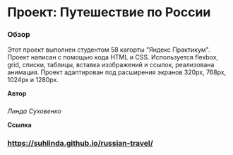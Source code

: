 # Проект: Путешествие по России

### Обзор
Этот проект выполнен студентом 58 кагорты "Яндекс Практикум".
Проект написан с помощью кода HTML и CSS. Используется flexbox, grid, списки, таблицы, вставка изображений и ссылок, реализована анимация. Проект адаптирован под расширения экранов 320px, 768px, 1024px и 1280px.

**Автор** 

###
*Линда Суховенко*

**Ссылка** 
### https://suhlinda.github.io/russian-travel/